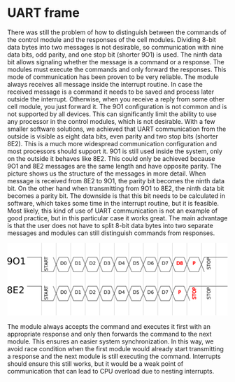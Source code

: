 # UART frame

There was still the problem of how to distinguish between the commands of the
control module and the responses of the cell modules. Dividing 8-bit data bytes
into two messages is not desirable, so communication with nine data bits,
odd parity, and one stop bit (shorter 9O1) is used. The ninth data bit allows
signaling whether the message is a command or a response. The modules must
execute the commands and only forward the responses. This mode of communication
has been proven to be very reliable. The module always receives all message
inside the interrupt routine. In case the received message is a command it needs
to be saved and process later outside the interrupt. Otherwise, when you receive
a reply from some other cell module, you just forward it. The 9O1 configuration
is not common and is not supported by all devices. This can significantly limit
the ability to use any processor in the control modules, which is not desirable.
With a few smaller software solutions, we achieved that UART communication from
the outside is visible as eight data bits, even parity and two stop bits
(shorter 8E2). This is a much more widespread communication configuration and
most processors should support it. 9O1 is still used inside the system, only on
the outside it behaves like 8E2. This could only be achieved because 9O1 and 8E2
messages are the same length and have opposite parity. The picture shows us the
structure of the messages in more detail. When message is received from 8E2 to
9O1, the parity bit becomes the ninth data bit. On the other hand when
transmitting from 9O1 to 8E2, the ninth data bit becomes a parity bit. The
downside is that this bit needs to be calculated in software, which takes some
time in the interrupt routine, but it is feasible. Most likely, this kind of use
of UART communication is not an example of good practice, but in this particular
case it works great. The main advantage is that the user does not have to split
8-bit data bytes into two separate messages and modules can still distinguish
commands from responses.

![UART frame](https://raw.githubusercontent.com/Hrastovc/CarettaBMS/gh-pages/images/UARTframe.png)

The module always accepts the command and executes it first with an appropriate
response and only then forwards the command to the next module. This ensures an
easier system synchronization. In this way, we avoid race condition when the
first module would already start transmitting a response and the next module is
still executing the command. Interrupts should ensure this still works, but it
would be a weak point of communication that can lead to CPU overload due to
nesting interrupts.
